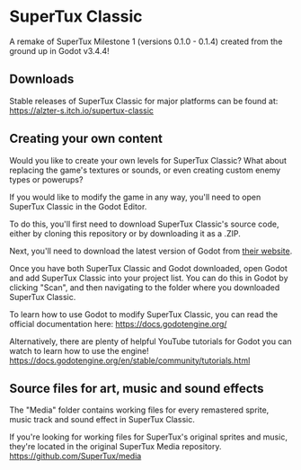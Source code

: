 # SuperTux Classic
A remake of SuperTux Milestone 1 (versions 0.1.0 - 0.1.4) created from the ground up in Godot v3.4.4!

## Downloads
Stable releases of SuperTux Classic for major platforms can be found at: https://alzter-s.itch.io/supertux-classic

## Creating your own content
Would you like to create your own levels for SuperTux Classic?
What about replacing the game's textures or sounds, or even creating custom enemy types or powerups?

If you would like to modify the game in any way, you'll need to open SuperTux Classic in the Godot Editor.

To do this, you'll first need to download SuperTux Classic's source code, either by cloning this repository or by downloading it as a .ZIP.

Next, you'll need to download the latest version of Godot from [their website](https://godotengine.org/).

Once you have both SuperTux Classic and Godot downloaded, open Godot and add SuperTux Classic into your project list. You can do this in Godot by clicking "Scan", and then navigating to the folder where you downloaded SuperTux Classic.

To learn how to use Godot to modify SuperTux Classic, you can read the official documentation here: https://docs.godotengine.org/ 

Alternatively, there are plenty of helpful YouTube tutorials for Godot you can watch to learn how to use the engine! https://docs.godotengine.org/en/stable/community/tutorials.html

## Source files for art, music and sound effects
The "Media" folder contains working files for every remastered sprite, music track and sound effect in SuperTux Classic.

If you're looking for working files for SuperTux's original sprites and music, they're located in the original SuperTux Media repository. https://github.com/SuperTux/media
